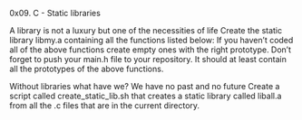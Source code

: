 0x09. C - Static libraries

A library is not a luxury but one of the necessities of life Create the static library libmy.a containing all the functions listed below: If you haven’t coded all of the above functions create empty ones with the right prototype. Don’t forget to push your main.h file to your repository. It should at least contain all the prototypes of the above functions.

Without libraries what have we? We have no past and no future Create a script called create_static_lib.sh that creates a static library called liball.a from all the .c files that are in the current directory.
